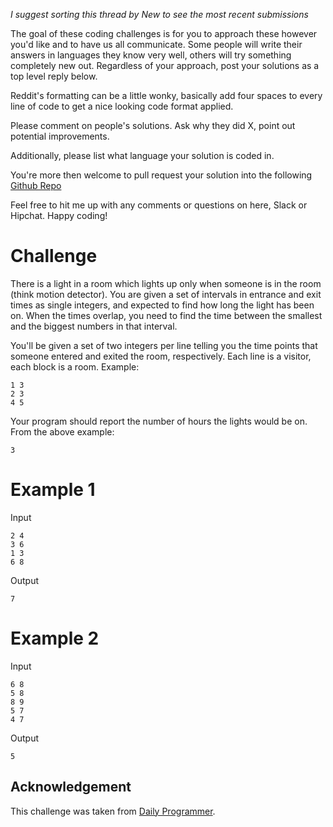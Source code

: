 _I suggest sorting this thread by *New* to see the most recent submissions_

The goal of these coding challenges is for you to approach these however you'd like and to have us all communicate. Some people will write their answers in languages they know very well, others will try something completely new out. Regardless of your approach, post your solutions as a top level reply below.

Reddit's formatting can be a little wonky, basically add four spaces to every line of code to get a nice looking code format applied.

Please comment on people's solutions. Ask why they did X, point out potential improvements.

Additionally, please list what language your solution is coded in.

You're more then welcome to pull request your solution into the following [Github Repo](https://github.com/GregHilston/Code-Foo)

Feel free to hit me up with any comments or questions on here, Slack or Hipchat. Happy coding!

# Challenge

There is a light in a room which lights up only when someone is in the room (think motion detector). You are given a set of intervals in entrance and exit times as single integers, and expected to find how long the light has been on. When the times overlap, you need to find the time between the smallest and the biggest numbers in that interval.

You'll be given a set of two integers per line telling you the time points that someone entered and exited the room, respectively. Each line is a visitor, each block is a room. Example:

```
1 3
2 3
4 5
```

Your program should report the number of hours the lights would be on. From the above example:

`3`

# Example 1

Input

```
2 4
3 6
1 3
6 8
```

Output

`7`

# Example 2

Input

```
6 8
5 8
8 9
5 7
4 7
```

Output

`5`

## Acknowledgement

This challenge was taken from [Daily Programmer](https://www.reddit.com/r/dailyprogrammer/comments/7qn07r/20180115_challenge_347_easy_how_long_has_the/).

